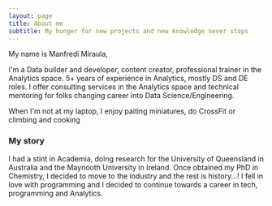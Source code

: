 ```yaml
---
layout: page
title: About me
subtitle: My hunger for new projects and new knowledge never stops
---
```


My name is Manfredi Miraula, 

I'm a Data builder and developer, content creator, professional trainer in the Analytics space. 5+ years of experience in Analytics, mostly DS and DE roles. I offer consulting services in the Analytics space and technical mentoring for folks changing career into Data Science/Engineering.

When I'm not at my laptop, I enjoy paiting miniatures, do CrossFit or climbing and cooking

### My story
I had a stint in Academia, doing research for the University of Queensland in Australia and the Maynooth University in Ireland. Once obtained my PhD in Chemistry, I decided to move to the industry and the rest is history...! I fell in love with programming and I decided to continue towards a career in tech, programming and Analytics. 

